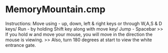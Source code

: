 # MemoryMountain.cmp
Instructions: Move using  - up, down, left &amp; right keys or through W,A,S &amp; D keys/ Run - by holding Shift key along with move key/ Jump - Spacebar  >>  If you hold w and move your mouse, you will move in the direction the mouse is viewing.  >> Also, turn 180 degrees at start to view the white entrance gate. 
